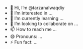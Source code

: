 - 👋 Hi, I’m @tarzanalwaqdiy
- 👀 I’m interested in ...
- 🌱 I’m currently learning ...
- 💞️ I’m looking to collaborate on ...
- 📫 How to reach me ...
- 😄 Pronouns: ...
- ⚡ Fun fact: ...

<!---
tarzanalwaqdiy/tarzanalwaqdiy is a ✨ special ✨ repository because its `README.md` (this file) appears on your GitHub profile.
You can click the Preview link to take a look at your changes.
--->
